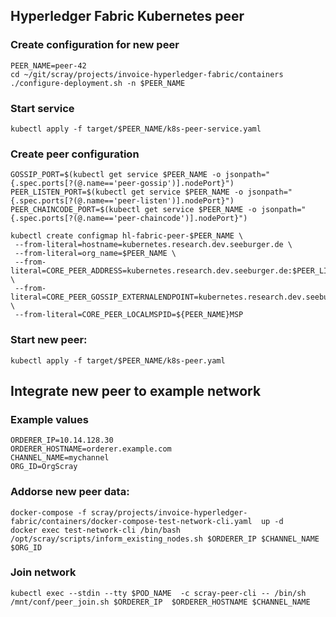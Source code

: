 ## Hyperledger Fabric Kubernetes peer

### Create configuration for new peer

  ```
  PEER_NAME=peer-42
  cd ~/git/scray/projects/invoice-hyperledger-fabric/containers
  ./configure-deployment.sh -n $PEER_NAME
  ```

### Start service
  ```kubectl apply -f target/$PEER_NAME/k8s-peer-service.yaml```


### Create peer configuration

   ```
   GOSSIP_PORT=$(kubectl get service $PEER_NAME -o jsonpath="{.spec.ports[?(@.name=='peer-gossip')].nodePort}")
   PEER_LISTEN_PORT=$(kubectl get service $PEER_NAME -o jsonpath="{.spec.ports[?(@.name=='peer-listen')].nodePort}")
   PEER_CHAINCODE_PORT=$(kubectl get service $PEER_NAME -o jsonpath="{.spec.ports[?(@.name=='peer-chaincode')].nodePort}")
   ```

   ```
   kubectl create configmap hl-fabric-peer-$PEER_NAME \
    --from-literal=hostname=kubernetes.research.dev.seeburger.de \
    --from-literal=org_name=$PEER_NAME \
    --from-literal=CORE_PEER_ADDRESS=kubernetes.research.dev.seeburger.de:$PEER_LISTEN_PORT \
    --from-literal=CORE_PEER_GOSSIP_EXTERNALENDPOINT=kubernetes.research.dev.seeburger.de:$GOSSIP_PORT \
    --from-literal=CORE_PEER_LOCALMSPID=${PEER_NAME}MSP
   ```    	

### Start new peer:

  ```kubectl apply -f target/$PEER_NAME/k8s-peer.yaml```
  
## Integrate new peer to example network
### Example values
  ```
  ORDERER_IP=10.14.128.30 
  ORDERER_HOSTNAME=orderer.example.com 
  CHANNEL_NAME=mychannel
  ORG_ID=OrgScray
  ```

### Addorse new peer data:
  ```docker-compose -f scray/projects/invoice-hyperledger-fabric/containers/docker-compose-test-network-cli.yaml  up -d```  
  ```docker exec test-network-cli /bin/bash /opt/scray/scripts/inform_existing_nodes.sh $ORDERER_IP $CHANNEL_NAME $ORG_ID```
  
### Join network
 ```kubectl exec --stdin --tty $POD_NAME  -c scray-peer-cli -- /bin/sh /mnt/conf/peer_join.sh $ORDERER_IP  $ORDERER_HOSTNAME $CHANNEL_NAME```

